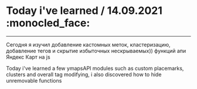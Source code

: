 # Today i've learned  / 14.09.2021 :monocled_face:
____

Сегодня я изучил добавление кастомных меток, кластеризацию, добавление тегов и скрытие избыточных нескрываемых)) функций апи Яндекс Карт на js

Today i've learned a few ymapsAPI modules such as custom placemarks, clusters and overall tag modifying, i also discovered how to hide unremovable functions